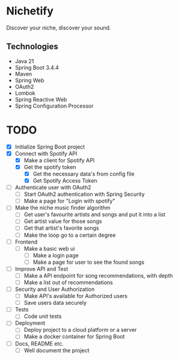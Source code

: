 # Nichetify
Discover your niche, discover your sound.

## Technologies
- Java 21
- Spring Boot 3.4.4
- Maven
- Spring Web
- OAuth2
- Lombok
- Spring Reactive Web
- Spring Configuration Processor

# TODO
- [x] Initialize Spring Boot project
- [x] Connect with Spotify API
  - [x] Make a client for Spotify API
  - [x] Get the spotify token
    - [x] Get the necessary data's from config file
    - [x] Get Spotify Access Token
- [ ] Authenticate user with OAuth2
  - [ ] Start OAuth2 authentication with Spring Security
  - [ ] Make a page for "Login with spotify"
- [ ] Make the niche music finder algorithm
  - [ ] Get user's favourite artists and songs and put it into a list
  - [ ] Get artist value for those songs
  - [ ] Get that artist's favorite songs
  - [ ] Make the loop go to a certain degree
- [ ] Frontend
  - [ ] Make a basic web ui
    - [ ] Make a login page
    - [ ] Make a page for user to see the found songs
- [ ] Improve API and Test
  - [ ] Make a API endpoint for song recommendations, with depth
  - [ ] Make a list out of recommendations
- [ ] Security and User Authorization
  - [ ] Make API's available for Authorized users
  - [ ] Save users data securely
- [ ] Tests
  - [ ] Code unit tests
- [ ] Deployment
  - [ ] Deploy project to a cloud platform or a server
  - [ ] Make a docker container for Spring Boot
- [ ] Docs, README etc.
  - [ ] Well document the project